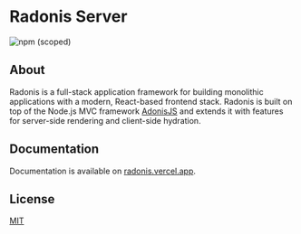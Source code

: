 # Radonis Server

![npm (scoped)](https://img.shields.io/npm/v/@microeinhundert/radonis-server)

## About

Radonis is a full-stack application framework for building monolithic applications with a modern, React-based frontend stack. Radonis is built on top of the Node.js MVC framework [AdonisJS](https://adonisjs.com/) and extends it with features for server-side rendering and client-side hydration.

## Documentation

Documentation is available on [radonis.vercel.app](https://radonis.vercel.app/).

## License

[MIT](LICENSE)
